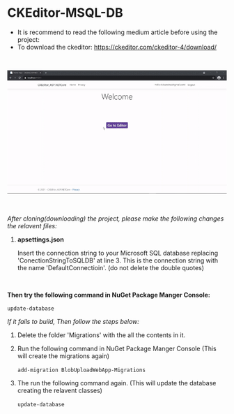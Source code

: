 # CKEditor-MSQL-DB

- It is recommend to read the following medium article before using the project:
- To download the ckeditor: https://ckeditor.com/ckeditor-4/download/

<br/>

![](Preview/CKEditor.gif)

<br/>

*After cloning(downloading) the project, please make the following changes the relavent files:*

1. **apsettings.json**

    Insert the connection string to your Microsoft SQL database replacing 'ConectionStringToSQLDB' at line 3. This is the connection string with the name 'DefaultConnectioin'. (do not delete the double quotes)
    
    <br/>
    
**Then try the following command in NuGet Package Manger Console:**

    update-database
    
*If it fails to build, Then follow the steps below:*

1. Delete the folder 'Migrations' with the all the contents in it.

3. Run the following command in NuGet Package Manger Console (This will create the migrations again)

    `add-migration BlobUploadWebApp-Migrations`
    
4. The run the following command again. (This will update the database creating the relavent classes)

   `update-database`
